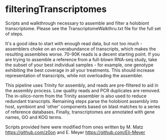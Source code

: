 # filteringTranscriptomes
Scripts and walkthrough necessary to assemble and filter a holobiont transcriptome. Please see the TranscriptomeWalkthru.txt file for the full set of steps.

It's a good idea to start with enough read data, but not too much - assemblers choke on an overabundance of transcripts, which makes the resulting assemblies worse. 70-90K reads is a decent starting point. If you are trying to assemble a reference from a full-blown RNA-seq study, take the subset of your best individual samples - for example, one genotype exhibiting the best coverage in all your treatments. This should increase representation of transcripts, while not overloading the assembler. 

This pipeline uses Trinity for assembly, and reads are pre-filtered to aid in the assembly process. Low quality reads and PCR duplicates are removed. The in-silico-norm from the Trinity assembler is also used to reduce redundant transcripts. Remaining steps parse the holobiont assembly into host, symbiont and 'other' components based on blast matches to a series of reference databases. Finally, transcriptomes are annotated with gene names, GO and KOG terms.

Scripts provided here were modified from ones written by M. Matz https://github.com/z0on and E. Meyer https://github.com/Eli-Meyer
